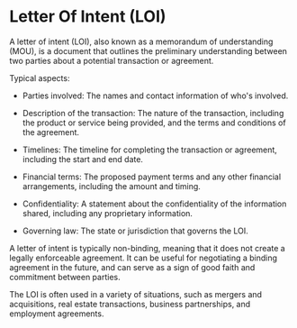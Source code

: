 # Letter Of Intent (LOI)

A letter of intent (LOI), also known as a memorandum of understanding (MOU), is a document that outlines the preliminary understanding between two parties about a potential transaction or agreement.

Typical aspects:

* Parties involved: The names and contact information of who's involved.

* Description of the transaction: The nature of the transaction, including the product or service being provided, and the terms and conditions of the agreement.

* Timelines: The timeline for completing the transaction or agreement, including the start and end date.

* Financial terms: The proposed payment terms and any other financial arrangements, including the amount and timing.

* Confidentiality: A statement about the confidentiality of the information shared, including any proprietary information.

* Governing law: The state or jurisdiction that governs the LOI.

A letter of intent is typically non-binding, meaning that it does not create a legally enforceable agreement. It can be useful for negotiating a binding agreement in the future, and can serve as a sign of good faith and commitment between parties.

The LOI is often used in a variety of situations, such as mergers and acquisitions, real estate transactions, business partnerships, and employment agreements.

